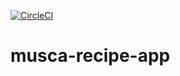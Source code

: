[![CircleCI](https://circleci.com/gh/muscaestar/musca-recipe-app.svg?style=svg)](https://circleci.com/gh/muscaestar/musca-recipe-app)

# musca-recipe-app
